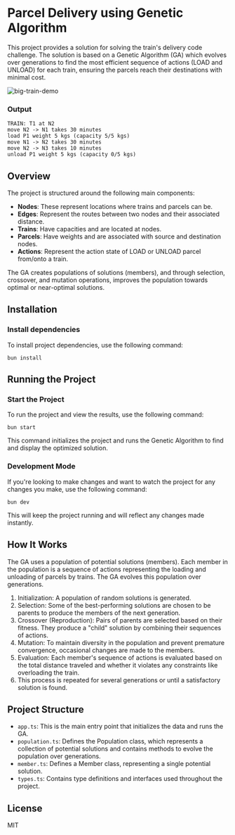 # Parcel Delivery using Genetic Algorithm

This project provides a solution for solving the train's delivery code challenge. The solution is based on a Genetic Algorithm (GA) which evolves over generations to find the most efficient sequence of actions (LOAD and UNLOAD) for each train, ensuring the parcels reach their destinations with minimal cost.

![big-train-demo](https://github.com/phureewat29/parcel-delivery-ga/assets/2357480/588a35ee-e9ef-4b5a-b548-e0771a5d18ed)

### Output
```
TRAIN: T1 at N2
move N2 -> N1 takes 30 minutes
load P1 weight 5 kgs (capacity 5/5 kgs)
move N1 -> N2 takes 30 minutes
move N2 -> N3 takes 10 minutes
unload P1 weight 5 kgs (capacity 0/5 kgs)
```

## Overview

The project is structured around the following main components:

- **Nodes**: These represent locations where trains and parcels can be.
- **Edges**: Represent the routes between two nodes and their associated distance.
- **Trains**: Have capacities and are located at nodes.
- **Parcels**: Have weights and are associated with source and destination nodes.
- **Actions**: Represent the action state of LOAD or UNLOAD parcel from/onto a train.

The GA creates populations of solutions (members), and through selection, crossover, and mutation operations, improves the population towards optimal or near-optimal solutions.

## Installation
### Install dependencies
To install project dependencies, use the following command:
```
bun install
```

## Running the Project
### Start the Project
To run the project and view the results, use the following command:

```
bun start
```
This command initializes the project and runs the Genetic Algorithm to find and display the optimized solution.

### Development Mode
If you're looking to make changes and want to watch the project for any changes you make, use the following command:
```
bun dev
```
This will keep the project running and will reflect any changes made instantly.

## How It Works
The GA uses a population of potential solutions (members). Each member in the population is a sequence of actions representing the loading and unloading of parcels by trains. The GA evolves this population over generations.

1. Initialization: A population of random solutions is generated.
2. Selection: Some of the best-performing solutions are chosen to be parents to produce the members of the next generation.
3. Crossover (Reproduction): Pairs of parents are selected based on their fitness. They produce a "child" solution by combining their sequences of actions.
4. Mutation: To maintain diversity in the population and prevent premature convergence, occasional changes are made to the members.
5. Evaluation: Each member's sequence of actions is evaluated based on the total distance traveled and whether it violates any constraints like overloading the train.
6. This process is repeated for several generations or until a satisfactory solution is found.

## Project Structure
* `app.ts`: This is the main entry point that initializes the data and runs the GA.
* `population.ts`: Defines the Population class, which represents a collection of potential solutions and contains methods to evolve the population over generations.
* `member.ts`: Defines a Member class, representing a single potential solution.
* `types.ts`: Contains type definitions and interfaces used throughout the project.

## License
MIT
